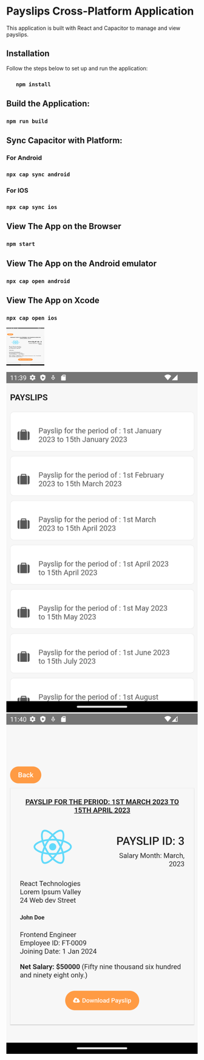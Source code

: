 # Payslips Cross-Platform Application

This application is built with React and Capacitor to manage and view payslips.

##  Installation

Follow the steps below to set up and run the application:
 ### ```    npm install  ```

##  Build the Application:
 ###  ```npm run build ```

## Sync Capacitor with Platform:
 ### For Android
 ###  ```npx cap sync android```
   
 ### For IOS
 ###  ```npx cap sync ios```

## View The App on the Browser
 ###  ```npm start```

## View The App on the Android emulator
 ###  ```npx cap open android```

## View The App on Xcode
###   ```npx cap open ios```

<img src="./public/detailspage.png" alt="App Logo" style="width: 100px; height: 100px;">


![Main Page](./public/listpage.png)
![List Page](./public/detailspage.png)
